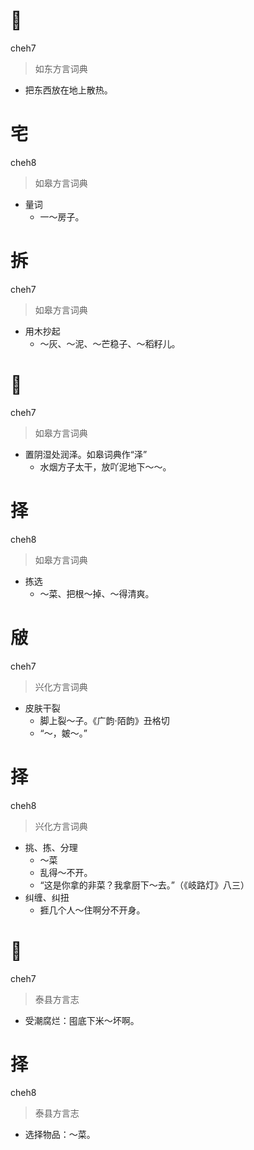 # 𪞚
cheh7
> 如东方言词典
- 把东西放在地上散热。

# 宅
cheh8
> 如皋方言词典
- 量词
  - 一～房子。

# 拆
cheh7
> 如皋方言词典
- 用木抄起
  - ～灰、～泥、～芒稳子、～稻籽儿。

# 𪞚
cheh7
> 如皋方言词典
- 置阴湿处润泽。如皋词典作“泽”
  - 水烟方子太干，放吖泥地下～～。

# 择
cheh8
> 如皋方言词典
- 拣选
  - ～菜、把根～掉、～得清爽。

# 㿭
cheh7
> 兴化方言词典
- 皮肤干裂
  - 脚上裂～子。《广韵·陌韵》丑格切
  - “～，皴～。”

# 择
cheh8
> 兴化方言词典
- 挑、拣、分理
  - ～菜
  - 乱得～不开。
  - “这是你拿的非菜？我拿厨下～去。”（《岐路灯》八三）
- 纠缠、纠扭
  - 捱几个人～住啊分不开身。

# 𪞚
cheh7
> 泰县方言志
- 受潮腐烂：囤底下米～坏啊。

# 择
cheh8
> 泰县方言志
- 选择物品：～菜。
